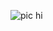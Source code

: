 ![pic](https://github.com/cep-1/peja-master-infra/assets/121357468/b25c2bc2-9e0d-464f-8741-92d0b8e4bb35)
hi
